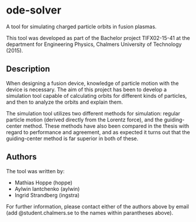 # ode-solver
A tool for simulating charged particle orbits in fusion plasmas.

This tool was developed as part of the Bachelor project TIFX02-15-41 at the department for Engineering Physics, Chalmers University of Technology (2015).

## Description
When designing a fusion device, knowledge of particle motion with the device is necessary. The aim of this project has been to develop a simulation tool capable of calculating orbits for different kinds of particles, and then to analyze the orbits and explain them.

The simulation tool utilizes two different methods for simulation: regular particle motion (derived directly from the Lorentz force), and the guiding-center method. These methods have also been compared in the thesis with regard to performance and agreement, and as expected it turns out that the guiding-center method is far superior in both of these.

## Authors
The tool was written by:
- Mathias Hoppe (hoppe)
- Aylwin Iantchenko (aylwin)
- Ingrid Strandberg (ingstra)

For further information, please contact either of the authors above by email (add @student.chalmers.se to the names within parantheses above).
